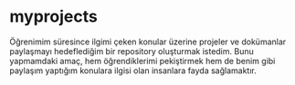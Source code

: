 # myprojects
Öğrenimim süresince ilgimi çeken konular üzerine projeler ve dokümanlar paylaşmayı hedeflediğim bir repository oluşturmak istedim. Bunu yapmamdaki amaç, hem öğrendiklerimi pekiştirmek hem de
benim gibi paylaşım yaptığım konulara ilgisi olan insanlara fayda sağlamaktır.
